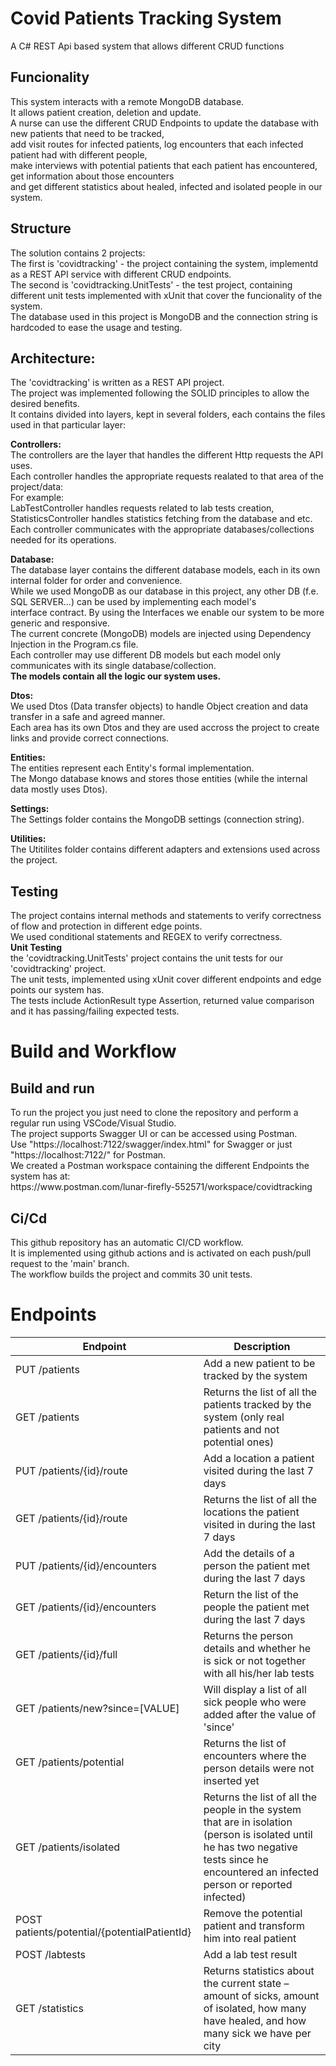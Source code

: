 <h1>Covid Patients Tracking System</h1>
A C# REST Api based system that allows different CRUD functions

<h2>Funcionality</h2>
This system interacts with a remote MongoDB database.</br>
It allows patient creation, deletion and update.</br>
A nurse can use the different CRUD Endpoints to update the database with new patients that need to be tracked, </br>
add visit routes for infected patients, log encounters that each infected patient had with different people, </br>
make interviews with potential patients that each patient has encountered, get information about those encounters</br>
and get different statistics about healed, infected and isolated people in our system.</br>

<h2>Structure</h2>
The solution contains 2 projects:</br>
The first is 'covidtracking' - the project containing the system, implementd as a REST API service with different CRUD endpoints.</br>
The second is 'covidtracking.UnitTests' - the test project, containing different unit tests implemented with xUnit that cover the funcionality of the system.</br>
The database used in this project is MongoDB and the connection string is hardcoded to ease the usage and testing.</br>

<h2>Architecture:</h2>
The 'covidtracking' is written as a REST API project.</br>
The project was implemented following the SOLID principles to allow the desired benefits.</br>
It contains divided into layers, kept in several folders, each contains the files used in that particular layer:</br>

<b>Controllers:</b></br>
The controllers are the layer that handles the different Http requests the API uses.</br>
Each controller handles the appropriate requests realated to that area of the project/data:</br>
For example:</br>
LabTestController handles requests related to lab tests creation,</br>
StatisticsController handles statistics fetching from the database and etc.</br>
Each controller communicates with the appropriate databases/collections needed for its operations.</br>

<b>Database:</b></br>
The database layer contains the different database models, each in its own internal folder for order and convenience.</br>
While we used MongoDB as our database in this project, any other DB (f.e. SQL SERVER...) can be used by implementing each model's</br>
interface contract. By using the Interfaces we enable our system to be more generic and responsive.</br>
The current concrete (MongoDB) models are injected using Dependency Injection in the Program.cs file.</br>
Each controller may use different DB models but each model only communicates with its single database/collection.</br>
<b>The models contain all the logic our system uses.</b>

<b>Dtos:</b></br>
We used Dtos (Data transfer objects) to handle Object creation and data transfer in a safe and agreed manner.</br>
Each area has its own Dtos and they are used accross the project to create links and provide correct connections.</br>

<b>Entities:</b></br>
The entities represent each Entity's formal implementation.</br>
The Mongo database knows and stores those entities (while the internal data mostly uses Dtos).</br>

<b>Settings:</b></br>
The Settings folder contains the MongoDB settings (connection string).</br>

<b>Utilities:</b></br>
The Utitilites folder contains different adapters and extensions used across the project.</br>

<h2>Testing</h2>
The project contains internal methods and statements to verify correctness of flow and protection in different edge points.</br>
We used conditional statements and REGEX to verify correctness.</br>
<b>Unit Testing</b></br>
the 'covidtracking.UnitTests' project contains the unit tests for our 'covidtracking' project.</br>
The unit tests, implemented using xUnit cover different endpoints and edge points our system has.</br>
The tests include ActionResult type Assertion, returned value comparison and it has passing/failing expected tests.</br>

<h1>Build and Workflow</h1>
<h2>Build and run</h2>
To run the project you just need to clone the repository and perform a regular run using VSCode/Visual Studio.</br>
The project supports Swagger UI or can be accessed using Postman.</br>
Use "https://localhost:7122/swagger/index.html" for Swagger or just "https://localhost:7122/" for Postman.</br>
We created a Postman workspace containing the different Endpoints the system has at:</br>
https://www.postman.com/lunar-firefly-552571/workspace/covidtracking
<h2>Ci/Cd</h2>
This github repository has an automatic CI/CD workflow.</br>
It is implemented using github actions and is activated on each push/pull request to the 'main' branch.</br>
The workflow builds the project and commits 30 unit tests.</br>

<h1>Endpoints</h1>

| Endpoint                                     | Description                                                                                                                                                                              |
|----------------------------------------------|------------------------------------------------------------------------------------------------------------------------------------------------------------------------------------------|
| PUT /patients                                | Add a new patient to be tracked by the system                                                                                                                                            |
| GET /patients                                | Returns the list of all the patients tracked by the system (only real patients and not potential ones)                                                                                   |
| PUT /patients/{id}/route                     | Add a location a patient visited during the last 7 days                                                                                                                                  |
| GET /patients/{id}/route                     | Returns the list of all the locations the patient visited in during the last 7 days                                                                                                      |
| PUT /patients/{id}/encounters                | Add the details of a person the patient met during the last 7 days                                                                                                                       |
| GET /patients/{id}/encounters                | Return the list of the people the patient met during the last 7 days                                                                                                                     |
| GET /patients/{id}/full                      | Returns the person details and whether he is sick or not together with all his/her lab tests                                                                                             |
| GET /patients/new?since=[VALUE]              | Will display a list of all sick people who were added after the value of 'since'                                                                                                         |
| GET /patients/potential                      | Returns the list of encounters where the person details were not inserted yet                                                                                                            |
| GET /patients/isolated                       | Returns the list of all the people in the system that are in isolation (person is isolated until he has two negative tests since he encountered an infected person or reported infected) |
| POST patients/potential/{potentialPatientId} | Remove the potential patient and transform him into real patient                                                                                                                         |
| POST /labtests                               | Add a lab test result                                                                                                                                                                    |
| GET /statistics                              | Returns statistics about the current state – amount of sicks, amount of isolated, how many have healed, and how many sick we have per city                                               |
